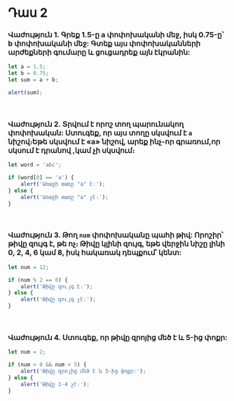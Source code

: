 # Դաս 2

### Վաժություն 1. Գրեք 1.5-ը a փոփոխականի մեջ, իսկ 0.75-ը՝ b փոփոխականի մեջ: Գտեք այս փոփոխականների արժեքների գումարը և ցուցադրեք այն էկրանին:
```js
let a = 1.5;
let b = 0.75;
let sum = a + b;

alert(sum);
```
<br>

### Վաժություն 2. Տրվում է որոշ տող պարունակող փոփոխական: Ստուգեք, որ այս տողը սկսվում է `a` նիշով։Եթե սկսվում է «a» նիշով, արեք ինչ-որ գրառում,որ սկսում է դրանով ,կամ չի սկսվում։
```js
let word = 'abc';

if (word[0] == 'a') {
	alert('Առաջի տառը "a" է։');
} else {
	alert('Առաջի տառը "a" չէ։');
}
```

<br>

### Վաժություն 3. Թող `num` փոփոխականը պահի թիվ: Որոշիր՝ թիվը զույգ է, թե ոչ։ Թիվը կլինի զույգ, եթե վերջին նիշը լինի 0, 2, 4, 6 կամ 8, իսկ հակառակ դեպքում՝ կենտ: 

```js
let num = 12;

if (num % 2 == 0) {
	alert('Թիվը զույգ է։');
} else {
	alert('Թիվը զույգ չէ։');
}
```

<br>

### Վաժություն 4. Ստուգեք, որ թիվը զրոյից մեծ է և 5-ից փոքր:

```js
let num = 2;

if (num > 0 && num < 5) {
	alert('Թիվը զրոյից մեծ է և 5-ից փոքր:');
} else {
	alert('Թիվը 1-4 չէ։');
}
```